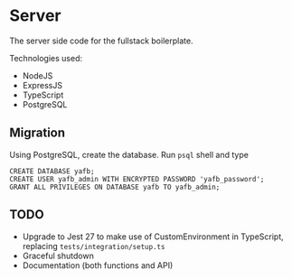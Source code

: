 # Server

The server side code for the fullstack boilerplate.

Technologies used:
- NodeJS
- ExpressJS
- TypeScript
- PostgreSQL

## Migration

Using PostgreSQL, create the database. Run `psql` shell and type

```
CREATE DATABASE yafb;
CREATE USER yafb_admin WITH ENCRYPTED PASSWORD 'yafb_password';
GRANT ALL PRIVILEGES ON DATABASE yafb TO yafb_admin;
```

## TODO

- Upgrade to Jest 27 to make use of CustomEnvironment in TypeScript, replacing `tests/integration/setup.ts`
- Graceful shutdown
- Documentation (both functions and API)
